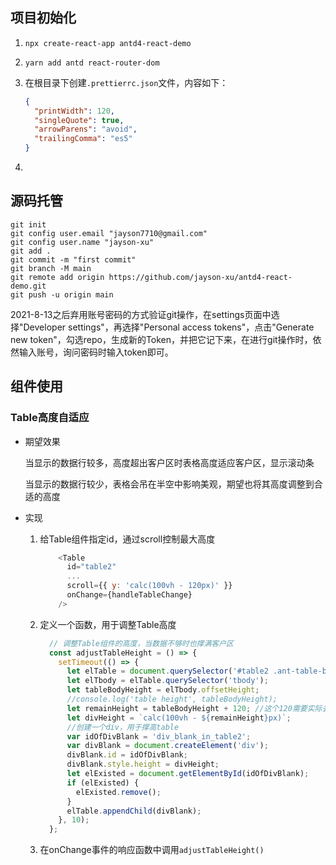 ## 项目初始化

1. `npx create-react-app antd4-react-demo`

2. `yarn add antd react-router-dom`

3. 在根目录下创建`.prettierrc.json`文件，内容如下：

   ```json
   {
     "printWidth": 120,
     "singleQuote": true,
     "arrowParens": "avoid",
     "trailingComma": "es5"
   }
   ```

4. 

## 源码托管

```
git init
git config user.email "jayson7710@gmail.com"
git config user.name "jayson-xu"
git add .
git commit -m "first commit"
git branch -M main
git remote add origin https://github.com/jayson-xu/antd4-react-demo.git
git push -u origin main
```
2021-8-13之后弃用账号密码的方式验证git操作，在settings页面中选择"Developer settings"，再选择"Personal access tokens"，点击"Generate new token"，勾选repo，生成新的Token，并把它记下来，在进行git操作时，依然输入账号，询问密码时输入token即可。

## 组件使用

### Table高度自适应

+ 期望效果

  当显示的数据行较多，高度超出客户区时表格高度适应客户区，显示滚动条

  当显示的数据行较少，表格会吊在半空中影响美观，期望也将其高度调整到合适的高度

+ 实现

  1. 给Table组件指定id，通过scroll控制最大高度

     ```js
         <Table
           id="table2"
           ...
           scroll={{ y: 'calc(100vh - 120px)' }}
           onChange={handleTableChange}
         />
     
     ```

     

  2. 定义一个函数，用于调整Table高度

     ```js
       // 调整Table组件的高度，当数据不够时也撑满客户区
       const adjustTableHeight = () => {
         setTimeout(() => {
           let elTable = document.querySelector('#table2 .ant-table-body table');
           let elTbody = elTable.querySelector('tbody');
           let tableBodyHeight = elTbody.offsetHeight;
           //console.log('table height', tableBodyHeight);
           let remainHeight = tableBodyHeight + 120; //这个120需要实际去计算除表格之外其他组件的高度之和
           let divHeight = `calc(100vh - ${remainHeight}px)`;
           //创建一个div，用于撑高table
           var idOfDivBlank = 'div_blank_in_table2';
           var divBlank = document.createElement('div');
           divBlank.id = idOfDivBlank;
           divBlank.style.height = divHeight;
           let elExisted = document.getElementById(idOfDivBlank);
           if (elExisted) {
             elExisted.remove();
           }
           elTable.appendChild(divBlank);
         }, 10);
       };
     ```

     

  3. 在onChange事件的响应函数中调用`adjustTableHeight()`

